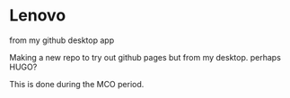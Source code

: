 # Lenovo
from my github desktop app

Making a new repo to try out github pages but from my desktop. perhaps HUGO?

This is done during the MCO period.
